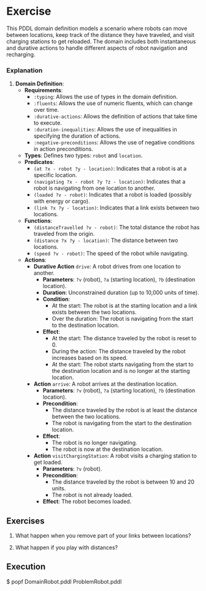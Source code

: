 # Exercise 

This PDDL domain definition models a scenario where robots can move between locations, keep track of the distance they have traveled, and visit charging stations to get reloaded. The domain includes both instantaneous and durative actions to handle different aspects of robot navigation and recharging.


### Explanation

1. **Domain Definition**:
   - **Requirements**: 
     - `:typing`: Allows the use of types in the domain definition.
     - `:fluents`: Allows the use of numeric fluents, which can change over time.
     - `:durative-actions`: Allows the definition of actions that take time to execute.
     - `:duration-inequalities`: Allows the use of inequalities in specifying the duration of actions.
     - `:negative-preconditions`: Allows the use of negative conditions in action preconditions.
   - **Types**: Defines two types: `robot` and `location`.
   - **Predicates**:
     - `(at ?x - robot ?y - location)`: Indicates that a robot is at a specific location.
     - `(navigating ?x - robot ?y ?z - location)`: Indicates that a robot is navigating from one location to another.
     - `(loaded ?v - robot)`: Indicates that a robot is loaded (possibly with energy or cargo).
     - `(link ?x ?y - location)`: Indicates that a link exists between two locations.
   - **Functions**:
     - `(distanceTravelled ?v - robot)`: The total distance the robot has traveled from the origin.
     - `(distance ?x ?y - location)`: The distance between two locations.
     - `(speed ?v - robot)`: The speed of the robot while navigating.
   - **Actions**:
     - **Durative Action** `drive`: A robot drives from one location to another.
       - **Parameters**: `?v` (robot), `?a` (starting location), `?b` (destination location).
       - **Duration**: Unconstrained duration (up to 10,000 units of time).
       - **Condition**: 
         - At the start: The robot is at the starting location and a link exists between the two locations.
         - Over the duration: The robot is navigating from the start to the destination location.
       - **Effect**: 
         - At the start: The distance traveled by the robot is reset to 0.
         - During the action: The distance traveled by the robot increases based on its speed.
         - At the start: The robot starts navigating from the start to the destination location and is no longer at the starting location.
     - **Action** `arrive`: A robot arrives at the destination location.
       - **Parameters**: `?v` (robot), `?a` (starting location), `?b` (destination location).
       - **Precondition**: 
         - The distance traveled by the robot is at least the distance between the two locations.
         - The robot is navigating from the start to the destination location.
       - **Effect**: 
         - The robot is no longer navigating.
         - The robot is now at the destination location.
     - **Action** `visitChargingStation`: A robot visits a charging station to get loaded.
       - **Parameters**: `?v` (robot).
       - **Precondition**: 
         - The distance traveled by the robot is between 10 and 20 units.
         - The robot is not already loaded.
       - **Effect**: The robot becomes loaded.


## Exercises

 1. What happen when you remove part of your links between locations?

 2. What happen if you play with distances?

 ## Execution


  $ popf DomainRobot.pddl ProblemRobot.pddl

